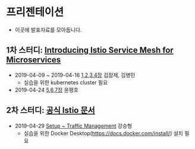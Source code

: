 # 프리젠테이션
- 이곳에 발표자료를 모아둡니다.

## 1차 스터디: [Introducing Istio Service Mesh for Microservices](https://corneliu.cl/docs/istio-mesh-for-microservices.pdf)

* 2019-04-09 ~ 2019-04-16 [1,2,3,4장](./1stBook/Istio_Intro_TrafficCtrl_Resiliency.pdf) 김잠제, 김병민
  - 실습을 위한 kubernetes cluster 필요
* 2019-04-24 [5,6,7장](./1stBook/Istio_ChaosTesting_Observability_Security_More.pdf) 윤평호

## 2차 스터디: [공식 Istio 문서](https://istio.io/)

* 2019-04-29 [Setup ~ Traffic Management](https://github.com/grepsean/study-istio) 강승형
  - 실습을 위한 Docker Desktop(https://docs.docker.com/install/) 설치 필요
